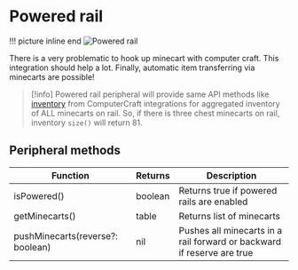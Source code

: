 # Powered rail

!!! picture inline end
    ![Powered rail](powered_rail.png)

There is a very problematic to hook up minecart with computer craft. This integration should help a lot. Finally, automatic item transferring via minecarts are possible!

> [!info]
> Powered rail peripheral will provide same API methods like [inventory](https://tweaked.cc/generic_peripheral/inventory.html) from ComputerCraft integrations for aggregated inventory of ALL minecarts on rail. So, if there is three chest minecarts on rail, inventory `size()` will return 81.

## Peripheral methods

| Function                         | Returns | Description                                                            |
|----------------------------------|---------|------------------------------------------------------------------------|
| isPowered()                      | boolean | Returns true if powered rails are enabled                              |
| getMinecarts()                   | table   | Returns list of minecarts                                              |
| pushMinecarts(reverse?: boolean) | nil     | Pushes all minecarts in a rail forward or backward if reserve are true |
